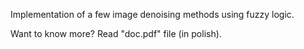 Implementation of a few image denoising methods using fuzzy logic.

Want to know more? Read "doc.pdf" file (in polish).

